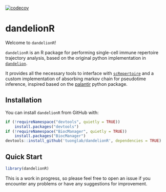 [![codecov](https://codecov.io/gh/tuonglab/dandelionR/graph/badge.svg?token=dd1bBTW48K)](https://codecov.io/gh/tuonglab/dandelionR)

# dandelionR

Welcome to `dandelionR`!

`dandelionR` is an R package for performing single-cell immune repertoire trajectory analysis, based on the original python implementation in [`dandelion`](https://www.github.com/zktuong/dandelion).

It provides all the necessary tools to interface with [`scRepertoire`](https://github.com/ncborcherding/scRepertoire) and a custom implementation of absorbing markov chain for pseudotime inference, inspired based on the [palantir](https://github.com/dpeerlab/Palantir) python package.

## Installation

You can install `dandelionR` from GitHub with:

```R
if (!requireNamespace("devtools", quietly = TRUE))
    install.packages("devtools")
if (!requireNamespace("BiocManager", quietly = TRUE))
    install.packages("BiocManager")
devtools::install_github('tuonglab/dandelionR', dependencies = TRUE)
```

## Quick Start

```R
library(dandelionR)
```

This is a work in progress, so please feel free to open an issue if you encounter any problems or have any suggestions for improvement.
